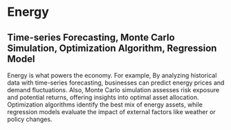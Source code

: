 # Energy

## Time-series Forecasting, Monte Carlo Simulation, Optimization Algorithm, Regression Model

Energy is what powers the economy. For example, By analyzing historical data with time-series forecasting, businesses can predict energy prices and demand fluctuations. Also, Monte Carlo simulation assesses risk exposure and potential returns, offering insights into optimal asset allocation. Optimization algorithms identify the best mix of energy assets, while regression models evaluate the impact of external factors like weather or policy changes.
